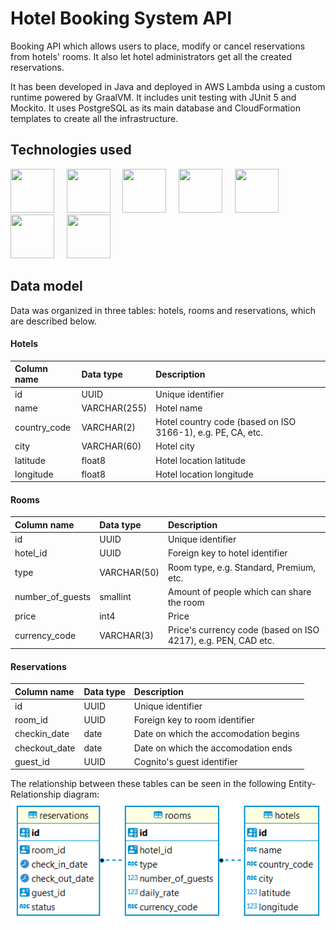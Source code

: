 # Hotel Booking System API

Booking API which allows users to place, modify or cancel reservations from hotels' rooms. It also let hotel administrators get all the created reservations.

It has been developed in Java and deployed in AWS Lambda using a custom runtime powered by GraalVM. It includes unit testing with JUnit 5 and Mockito. It uses PostgreSQL as its main database and CloudFormation templates to create all the infrastructure.

## Technologies used
<img src="https://user-images.githubusercontent.com/25181517/183896132-54262f2e-6d98-41e3-8888-e40ab5a17326.png" width="70" height="70" /> &nbsp; &nbsp;
<img src="https://user-images.githubusercontent.com/25181517/117201156-9a724800-adec-11eb-9a9d-3cd0f67da4bc.png" width="70" height="70" /> &nbsp; &nbsp;
<img src="https://user-images.githubusercontent.com/25181517/183017085-067f30b6-1032-4f89-adc4-ba917d6d0f3a.png" width="70" height="70" /> &nbsp; &nbsp;
<img src="https://user-images.githubusercontent.com/25181517/117207242-07d5a700-adf4-11eb-975e-be04e62b984b.png" width="70" height="70" /> &nbsp; &nbsp;
<img src="https://user-images.githubusercontent.com/25181517/117533873-484d4480-afef-11eb-9fad-67c8605e3592.png" width="70" height="70" /> &nbsp; &nbsp;
<img src="https://user-images.githubusercontent.com/25181517/183892181-ad32b69e-3603-418c-b8e7-99e976c2a784.png" width="70" height="70" /> &nbsp; &nbsp;
<img src="https://user-images.githubusercontent.com/25181517/117208740-bfb78400-adf5-11eb-97bb-09072b6bedfc.png" width="70" height="70" />

## Data model
Data was organized in three tables: hotels, rooms and reservations, which are described below.

#### Hotels
| Column name  | Data type    | Description                                                  |
| :-----       | :---         | :---                                                         |
| id     	   | UUID         |	Unique identifier                                            |
| name	       | VARCHAR(255) |	Hotel name                                                   |
| country_code | VARCHAR(2)   |	Hotel country code (based on ISO 3166-1), e.g. PE, CA, etc.  |
| city         | VARCHAR(60)  |	Hotel city                                                   |
| latitude     | float8	      | Hotel location latitude                                      |
| longitude    | float8	      | Hotel location longitude                                     |

#### Rooms
| Column name      | Data type   | Description                                                   |
| :-----           | :---        | :---                                                          |
| id     	       | UUID        |	Unique identifier                                            |
| hotel_id         | UUID        |	Foreign key to hotel identifier                              |
| type             | VARCHAR(50) |	Room type, e.g. Standard, Premium, etc.                      |
| number_of_guests | smallint    |	Amount of people which can share the room                    |
| price            | int4	     | Price                                                         |
| currency_code    | VARCHAR(3)	 | Price's currency code (based on ISO 4217), e.g. PEN, CAD etc. |

#### Reservations
| Column name   | Data type | Description                           |
| :-----        | :---      | :---                                  |
| id	        | UUID	    | Unique identifier                     |
| room_id	    | UUID	    | Foreign key to room identifier        |
| checkin_date	| date	    | Date on which the accomodation begins |
| checkout_date	| date	    | Date on which the accomodation ends   |
| guest_id	    | UUID	    | Cognito's guest identifier            |

The relationship between these tables can be seen in the following Entity-Relationship diagram:
![Database ER Diagram](./img/db_er_diagram.png)